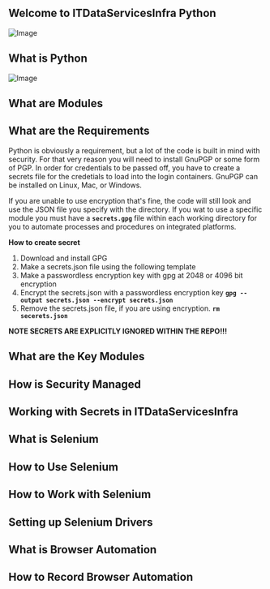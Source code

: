 ## Welcome to ITDataServicesInfra Python
![Image](https://triking-creative.s3.amazonaws.com/Logos/ITDataServicesInfra/ITDataServicesInfra.PNG)

## What is Python
![Image](https://www.python.org/static/img/python-logo@2x.png)

## What are Modules

## What are the Requirements

Python is obviously a requirement, but a lot of the code is built in mind with security. 
For that very reason you will need to install GnuPGP or some form of PGP. 
In order for credentials to be passed off, you have to create a secrets file for the credetials to load into the login containers.
GnuPGP can be installed on Linux, Mac, or Windows.

If you are unable to use encryption that's fine, the code will still look and use the JSON file you specify with the directory. 
If you wat to use a specific module you must have a **`secrets.gpg`** file within each working directory for you to automate processes and procedures on integrated platforms. 

**How to create secret**
1. Download and install GPG 
2. Make a secrets.json file using the following template
3. Make a passwordless encryption key with gpg at 2048 or 4096 bit encryption
4. Encrypt the secrets.json with a passwordless encryption key
**`gpg --output secrets.json --encrypt secrets.json`**
5. Remove the secrets.json file, if you are using encryption. 
**`rm secerets.json`**

**NOTE SECRETS ARE EXPLICITLY IGNORED WITHIN THE REPO!!!**

## What are the Key Modules

## How is Security Managed

## Working with Secrets in ITDataServicesInfra

## What is Selenium

## How to Use Selenium

## How to Work with Selenium

## Setting up Selenium Drivers

## What is Browser Automation

## How to Record Browser Automation
